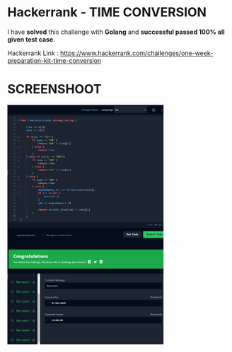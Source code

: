 # Hackerrank - TIME CONVERSION
I have **solved** this challenge with **Golang** and **successful passed 100% all given test case**.

Hackerrank Link : https://www.hackerrank.com/challenges/one-week-preparation-kit-time-conversion

# SCREENSHOOT
<img style="width:70%;" alt="plus minus" src="https://github.com/tsuryanto/Data-On-Taufiq-Suryanto/blob/1f18ed20f26a1b82b79cda885454dc1b105f8254/00%20-%20Problem%20Solving/Hackerrank/03-time-conversion/Time-Conversion-HackerRank.jpg" />
